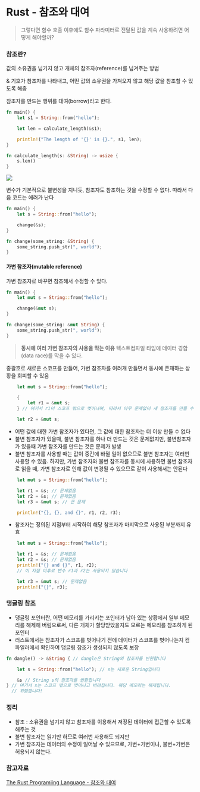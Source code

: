 # Rust - 참조와 대여

> 그렇다면 함수 호출 이후에도 함수 파라미터로 전달된 값을 계속 사용하려면 어떻게 해야할까?


### 참조란?
값의 소유권을 넘기지 않고 개체의 참조자(reference)를 넘겨주는 방법

& 기호가 참조자를 나타내고, 어떤 값의 소유권을 가져오지 않고 해당 값을 참조할 수 있도록 해줌

참조자를 만드는 행위를 대여(borrow)라고 한다.

```rust
fn main() {
    let s1 = String::from("hello");

    let len = calculate_length(&s1);

    println!("The length of '{}' is {}.", s1, len);
}

fn calculate_length(s: &String) -> usize {
    s.len()
}
```
![](https://velog.velcdn.com/images/tollea1234/post/007bd447-890b-438b-a108-0a55b63a1f98/image.png)

변수가 기본적으로 불변성을 지니듯, 참조자도 참조하는 것을 수정할 수 없다. 따라서 다음 코드는 에러가 난다
```rust
fn main() {
    let s = String::from("hello");

    change(&s);
}

fn change(some_string: &String) {
    some_string.push_str(", world");
}
```


#### 가변 참조자(mutable reference)
가변 참조자로 바꾸면 참조해서 수정할 수 있다.
```rust
fn main() {
    let mut s = String::from("hello");

    change(&mut s);
}

fn change(some_string: &mut String) {
    some_string.push_str(", world");
}
```
> **동시에 여러 가변 참조자의 사용을 막는 이유**
텍스트컴파일 타임에 데이터 경합(data race)를 막을 수 있다.

중괄호로 새로운 스코프를 만들어, 가변 참조자를 여러개 만들면서 동시에 존재하는 상황을 회피할 수 있음
```rust
    let mut s = String::from("hello");

    {
        let r1 = &mut s;
    } // 여기서 r1이 스코프 밖으로 벗어나며, 따라서 아무 문제없이 새 참조자를 만들 수 있습니다.

    let r2 = &mut s;

```


- 어떤 값에 대한 가변 참조자가 있다면, 그 값에 대한 참조자는 더 이상 만들 수 없다
- 불변 참조자가 있을때, 불변 참조자를 하나 더 만드는 것은 문제없지만, 불변참조자가 있을때 가변 참조자를 만드는 것은 문제가 발생 
- 불변 참조자를 사용할 때는 값이 중간에 바뀔 일이 없으므로 불변 참조자는 여러번 사용할 수 있음. 하지만, 가변 참조자와 불변 참조자를 동시에 사용하면 불변 참조자로 읽을 때, 가변 참조자로 인해 값이 변경될 수 있으므로 같이 사용해서는 안된다
```rust
    let mut s = String::from("hello");

    let r1 = &s; // 문제없음
    let r2 = &s; // 문제없음
    let r3 = &mut s; // 큰 문제

    println!("{}, {}, and {}", r1, r2, r3);


```

- 참조자는 정의된 지점부터 시작하여 해당 참조자가 마지막으로 사용된 부분까지 유효
```rust
    let mut s = String::from("hello");

    let r1 = &s; // 문제없음
    let r2 = &s; // 문제없음
    println!("{} and {}", r1, r2);
    // 이 지점 이후로 변수 r1과 r2는 사용되지 않습니다

    let r3 = &mut s; // 문제없음
    println!("{}", r3);
```


### 댕글링 참조
- 댕글링 포인터란, 어떤 메모리를 가리키는 포인터가 남아 있는 상황에서 일부 메모리를 해제해 버림으로써, 다른 개체가 할당받았을지도 모르는 메모리를 참조하게 된 포인터
- 러스트에서는 참조자가 스코프를 벗어나기 전에 데이터가 스코프를 벗어나는지 컴파일러에서 확인하여 댕글링 참조가 생성되지 않도록 보장

```rust
fn dangle() -> &String { // dangle은 String의 참조자를 반환합니다

    let s = String::from("hello"); // s는 새로운 String입니다

    &s // String s의 참조자를 반환합니다
} // 여기서 s는 스코프 밖으로 벗어나고 버려집니다. 해당 메모리는 해제됩니다.
  // 위험합니다!
```

### 정리
- 참조 : 소유권을 넘기지 않고 참조자를 이용해서 저장된 데이터에 접근할 수 있도록 해주는 것
- 불변 참조자는 읽기만 하므로 여러번 사용해도 되지만
- 가변 참조자는 데이터의 수정이 일어날 수 있으므로, 가변+가변이나, 불변+가변은 허용되지 않는다.


### 참고자료
[The Rust Programiing Language - 참조와 대여](https://doc.rust-kr.org/ch04-02-references-and-borrowing.html)

